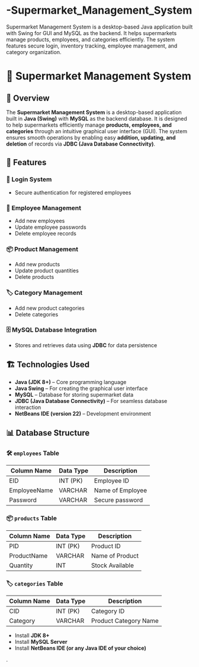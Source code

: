 # -Supermarket_Management_System
Supermarket Management System is a desktop-based Java application built with Swing for GUI and MySQL as the backend. It helps supermarkets manage products, employees, and categories efficiently. The system features secure login, inventory tracking, employee management, and category organization.

# 🛒 Supermarket Management System

## 📌 Overview
The **Supermarket Management System** is a desktop-based application built in **Java (Swing)** with **MySQL** as the backend database. It is designed to help supermarkets efficiently manage **products, employees, and categories** through an intuitive graphical user interface (GUI). The system ensures smooth operations by enabling easy **addition, updating, and deletion** of records via **JDBC (Java Database Connectivity)**.

## 🚀 Features
### 🔐 Login System
- Secure authentication for registered employees  

### 👥 Employee Management
- Add new employees  
- Update employee passwords  
- Delete employee records  

### 📦 Product Management
- Add new products  
- Update product quantities  
- Delete products  

### 🏷️ Category Management
- Add new product categories  
- Delete categories  

### 🗄️ MySQL Database Integration
- Stores and retrieves data using **JDBC** for data persistence  

## 🏗️ Technologies Used
- **Java (JDK 8+)** – Core programming language  
- **Java Swing** – For creating the graphical user interface  
- **MySQL** – Database for storing supermarket data  
- **JDBC (Java Database Connectivity)** – For seamless database interaction  
- **NetBeans IDE (version 22)** – Development environment  

## 📊 Database Structure
### 🛠️ `employees` Table
| Column Name  | Data Type   | Description           |
|-------------|------------|----------------------|
| EID         | INT (PK)   | Employee ID         |
| EmployeeName | VARCHAR   | Name of Employee    |
| Password    | VARCHAR   | Secure password     |

### 📦 `products` Table
| Column Name  | Data Type   | Description       |
|-------------|------------|------------------|
| PID         | INT (PK)   | Product ID       |
| ProductName | VARCHAR   | Name of Product  |
| Quantity    | INT       | Stock Available  |

### 🏷️ `categories` Table
| Column Name  | Data Type   | Description            |
|-------------|------------|-----------------------|
| CID         | INT (PK)   | Category ID          |
| Category    | VARCHAR   | Product Category Name |

- Install **JDK 8+**  
- Install **MySQL Server**  
- Install **NetBeans IDE (or any Java IDE of your choice)**  

.
